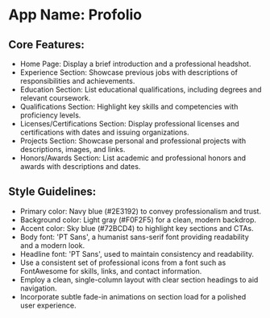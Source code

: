 # **App Name**: Profolio

## Core Features:

- Home Page: Display a brief introduction and a professional headshot.
- Experience Section: Showcase previous jobs with descriptions of responsibilities and achievements.
- Education Section: List educational qualifications, including degrees and relevant coursework.
- Qualifications Section: Highlight key skills and competencies with proficiency levels.
- Licenses/Certifications Section: Display professional licenses and certifications with dates and issuing organizations.
- Projects Section: Showcase personal and professional projects with descriptions, images, and links.
- Honors/Awards Section: List academic and professional honors and awards with descriptions and dates.

## Style Guidelines:

- Primary color: Navy blue (#2E3192) to convey professionalism and trust.
- Background color: Light gray (#F0F2F5) for a clean, modern backdrop.
- Accent color: Sky blue (#72BCD4) to highlight key sections and CTAs.
- Body font: 'PT Sans', a humanist sans-serif font providing readability and a modern look.
- Headline font: 'PT Sans', used to maintain consistency and readability.
- Use a consistent set of professional icons from a font such as FontAwesome for skills, links, and contact information.
- Employ a clean, single-column layout with clear section headings to aid navigation.
- Incorporate subtle fade-in animations on section load for a polished user experience.